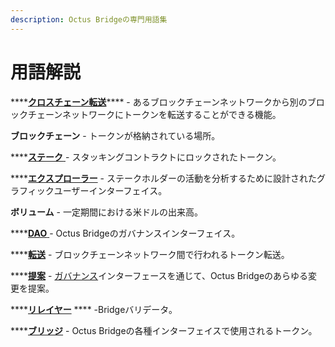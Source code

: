 ```yaml
---
description: Octus Bridgeの専門用語集
---
```


# 用語解説

\*\*\*\*[**クロスチェーン転送**](../bridge/cross-chain-transfer/)\*\*\*\* - あるブロックチェーンネットワークから別のブロックチェーンネットワークにトークンを転送することができる機能。

**ブロックチェーン** - トークンが格納されている場所。

\*\*\*\*[**ステーク** ](../staking/my-stake/)- スタッキングコントラクトにロックされたトークン。

\*\*\*\*[**エクスプローラー**](../staking/explorer/interface/explorer.md) - ステークホルダーの活動を分析するために設計されたグラフィックユーザーインターフェイス。

**ボリューム** - 一定期間における米ドルの出来高。

\*\*\*\*[**DAO** ](../governance/)- Octus Bridgeのガバナンスインターフェイス。

\*\*\*\*[**転送**](../bridge/cross-chain-transfer/) - ブロックチェーンネットワーク間で行われるトークン転送。

\*\*\*\*[**提案**](../governance/concepts/proposals.md) - [ガバナンス](../governance/)インターフェースを通じて、Octus Bridgeのあらゆる変更を提案。

\*\*\*\*[**リレイヤー**](../relayers/concepts/octus-bridge-relayers.md) **** -Bridgeバリデータ。

\*\*\*\*[**ブリッジ**](../governance/concepts/bridge-token.md) - Octus Bridgeの各種インターフェイスで使用されるトークン。
